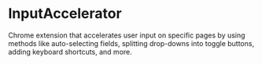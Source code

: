 # InputAccelerator
Chrome extension that accelerates user input on specific pages by using methods like auto-selecting fields, splitting drop-downs into toggle buttons, adding keyboard shortcuts, and more.
